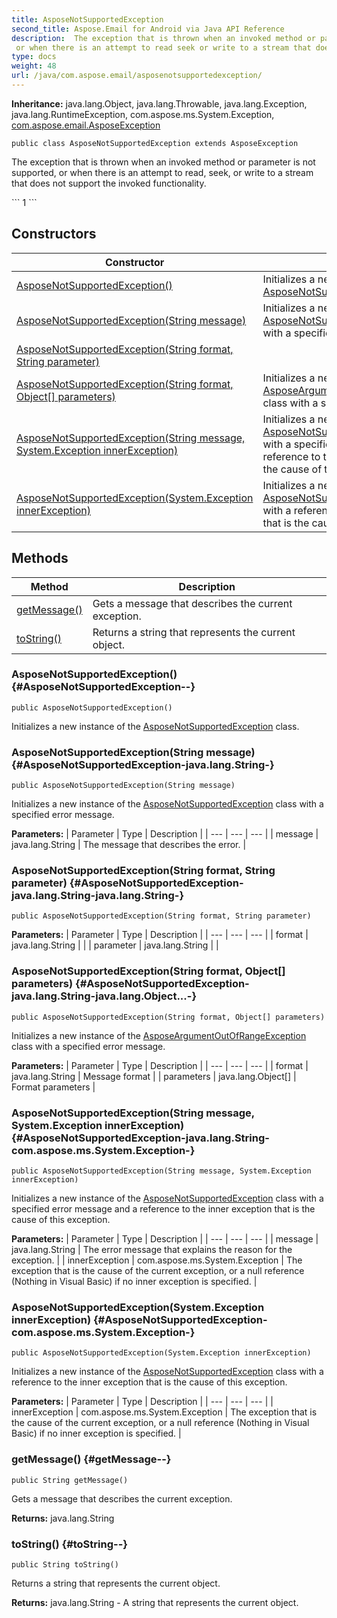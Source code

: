 ```yaml
---
title: AsposeNotSupportedException
second_title: Aspose.Email for Android via Java API Reference
description:  The exception that is thrown when an invoked method or parameter is not supported 
 or when there is an attempt to read seek or write to a stream that does not support the invoked functionality.
type: docs
weight: 48
url: /java/com.aspose.email/asposenotsupportedexception/
---
```

**Inheritance:**
java.lang.Object, java.lang.Throwable, java.lang.Exception, java.lang.RuntimeException, com.aspose.ms.System.Exception, [com.aspose.email.AsposeException](../../com.aspose.email/asposeexception)
```
public class AsposeNotSupportedException extends AsposeException
```

The exception that is thrown when an invoked method or parameter is not supported, or when there is an attempt to read, seek, or write to a stream that does not support the invoked functionality.

\`\`\` 1 \`\`\`
## Constructors

| Constructor | Description |
| --- | --- |
| [AsposeNotSupportedException()](#AsposeNotSupportedException--) | Initializes a new instance of the [AsposeNotSupportedException](../../com.aspose.email/asposenotsupportedexception) class. |
| [AsposeNotSupportedException(String message)](#AsposeNotSupportedException-java.lang.String-) | Initializes a new instance of the [AsposeNotSupportedException](../../com.aspose.email/asposenotsupportedexception) class with a specified error message. |
| [AsposeNotSupportedException(String format, String parameter)](#AsposeNotSupportedException-java.lang.String-java.lang.String-) |  |
| [AsposeNotSupportedException(String format, Object[] parameters)](#AsposeNotSupportedException-java.lang.String-java.lang.Object...-) | Initializes a new instance of the [AsposeArgumentOutOfRangeException](../../com.aspose.email/asposeargumentoutofrangeexception) class with a specified error message. |
| [AsposeNotSupportedException(String message, System.Exception innerException)](#AsposeNotSupportedException-java.lang.String-com.aspose.ms.System.Exception-) | Initializes a new instance of the [AsposeNotSupportedException](../../com.aspose.email/asposenotsupportedexception) class with a specified error message and a reference to the inner exception that is the cause of this exception. |
| [AsposeNotSupportedException(System.Exception innerException)](#AsposeNotSupportedException-com.aspose.ms.System.Exception-) | Initializes a new instance of the [AsposeNotSupportedException](../../com.aspose.email/asposenotsupportedexception) class with a reference to the inner exception that is the cause of this exception. |
## Methods

| Method | Description |
| --- | --- |
| [getMessage()](#getMessage--) | Gets a message that describes the current exception. |
| [toString()](#toString--) | Returns a string that represents the current object. |
### AsposeNotSupportedException() {#AsposeNotSupportedException--}
```
public AsposeNotSupportedException()
```


Initializes a new instance of the [AsposeNotSupportedException](../../com.aspose.email/asposenotsupportedexception) class.

### AsposeNotSupportedException(String message) {#AsposeNotSupportedException-java.lang.String-}
```
public AsposeNotSupportedException(String message)
```


Initializes a new instance of the [AsposeNotSupportedException](../../com.aspose.email/asposenotsupportedexception) class with a specified error message.

**Parameters:**
| Parameter | Type | Description |
| --- | --- | --- |
| message | java.lang.String | The message that describes the error. |

### AsposeNotSupportedException(String format, String parameter) {#AsposeNotSupportedException-java.lang.String-java.lang.String-}
```
public AsposeNotSupportedException(String format, String parameter)
```


**Parameters:**
| Parameter | Type | Description |
| --- | --- | --- |
| format | java.lang.String |  |
| parameter | java.lang.String |  |

### AsposeNotSupportedException(String format, Object[] parameters) {#AsposeNotSupportedException-java.lang.String-java.lang.Object...-}
```
public AsposeNotSupportedException(String format, Object[] parameters)
```


Initializes a new instance of the [AsposeArgumentOutOfRangeException](../../com.aspose.email/asposeargumentoutofrangeexception) class with a specified error message.

**Parameters:**
| Parameter | Type | Description |
| --- | --- | --- |
| format | java.lang.String | Message format |
| parameters | java.lang.Object[] | Format parameters |

### AsposeNotSupportedException(String message, System.Exception innerException) {#AsposeNotSupportedException-java.lang.String-com.aspose.ms.System.Exception-}
```
public AsposeNotSupportedException(String message, System.Exception innerException)
```


Initializes a new instance of the [AsposeNotSupportedException](../../com.aspose.email/asposenotsupportedexception) class with a specified error message and a reference to the inner exception that is the cause of this exception.

**Parameters:**
| Parameter | Type | Description |
| --- | --- | --- |
| message | java.lang.String | The error message that explains the reason for the exception. |
| innerException | com.aspose.ms.System.Exception | The exception that is the cause of the current exception, or a null reference (Nothing in Visual Basic) if no inner exception is specified. |

### AsposeNotSupportedException(System.Exception innerException) {#AsposeNotSupportedException-com.aspose.ms.System.Exception-}
```
public AsposeNotSupportedException(System.Exception innerException)
```


Initializes a new instance of the [AsposeNotSupportedException](../../com.aspose.email/asposenotsupportedexception) class with a reference to the inner exception that is the cause of this exception.

**Parameters:**
| Parameter | Type | Description |
| --- | --- | --- |
| innerException | com.aspose.ms.System.Exception | The exception that is the cause of the current exception, or a null reference (Nothing in Visual Basic) if no inner exception is specified. |

### getMessage() {#getMessage--}
```
public String getMessage()
```


Gets a message that describes the current exception.

**Returns:**
java.lang.String
### toString() {#toString--}
```
public String toString()
```


Returns a string that represents the current object.

**Returns:**
java.lang.String - A string that represents the current object.
